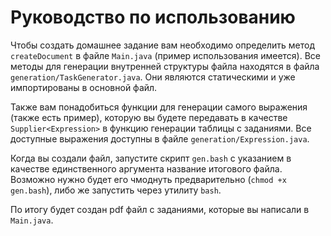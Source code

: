 # Руководство по использованию

Чтобы создать домашнее задание вам необходимо определить метод `createDocument` в файле ``Main.java`` (пример использования имеется). Все методы для генерации внутренней структуры файла находятся в файла `generation/TaskGenerator.java`. Они являются статическими и уже импортированы в основной файл.

Также вам понадобиться функции для генерации самого выражения (также есть пример), которую вы будете передавать в качестве `Supplier<Expression>` в функцию генерации таблицы с заданиями. Все доступные выражения доступны в файле `generation/Expression.java`.

Когда вы создали файл, запустите скрипт `gen.bash` с указанием в качестве единственного аргумента название итогового файла. Возможно нужно будет его чмоднуть предварительно (`chmod +x gen.bash`), либо же запустить через утилиту `bash`.

По итогу будет создан pdf файл с заданиями, которые вы написали в `Main.java`.

